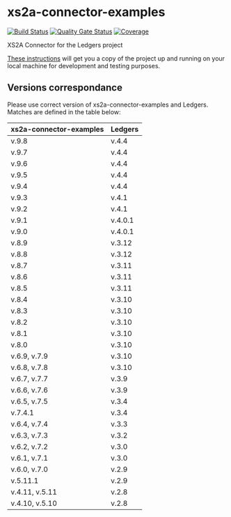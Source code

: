 # xs2a-connector-examples
[![Build Status](https://api.travis-ci.com/adorsys/xs2a-connector-examples.svg?branch=develop)](https://api.travis-ci.com/adorsys/xs2a-connector-examples)
[![Quality Gate Status](https://sonarcloud.io/api/project_badges/measure?project=adorsys_xs2a-connector-examples&metric=alert_status)](https://sonarcloud.io/dashboard?id=adorsys_xs2a-connector-examples)
[![Coverage](https://sonarcloud.io/api/project_badges/measure?project=adorsys_xs2a-connector-examples&metric=coverage)](https://sonarcloud.io/dashboard?id=adorsys_xs2a-connector-examples)

XS2A Connector for the Ledgers project

[These instructions](GETTING_STARTED.md) will get you a copy of the project up and running on your local machine for development and testing purposes.

## Versions correspondance

Please use correct version of xs2a-connector-examples and Ledgers. Matches are defined in the table below:

| xs2a-connector-examples | Ledgers |
|-------------------------|---------|
| v.9.8                   | v.4.4   |
| v.9.7                   | v.4.4   |
| v.9.6                   | v.4.4   |
| v.9.5                   | v.4.4   |
| v.9.4                   | v.4.4   |
| v.9.3                   | v.4.1   |
| v.9.2                   | v.4.1   |
| v.9.1                   | v.4.0.1 |
| v.9.0                   | v.4.0.1 |
| v.8.9                   | v.3.12  |
| v.8.8                   | v.3.12  |
| v.8.7                   | v.3.11  |
| v.8.6                   | v.3.11  |
| v.8.5                   | v.3.11  |
| v.8.4                   | v.3.10  |
| v.8.3                   | v.3.10  |
| v.8.2                   | v.3.10  |
| v.8.1                   | v.3.10  |
| v.8.0                   | v.3.10  |
| v.6.9, v.7.9            | v.3.10  |
| v.6.8, v.7.8            | v.3.10  |
| v.6.7, v.7.7            | v.3.9   |
| v.6.6, v.7.6            | v.3.9   |
| v.6.5, v.7.5            | v.3.4   |
| v.7.4.1                 | v.3.4   |
| v.6.4, v.7.4            | v.3.3   |
| v.6.3, v.7.3            | v.3.2   |
| v.6.2, v.7.2            | v.3.0   |
| v.6.1, v.7.1            | v.3.0   |
| v.6.0, v.7.0            | v.2.9   |
| v.5.11.1                | v.2.9   |
| v.4.11, v.5.11          | v.2.8   |
| v.4.10, v.5.10          | v.2.8   |
